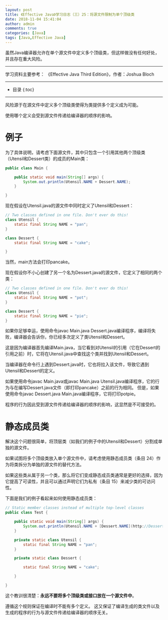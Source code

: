```yaml
---
layout: post
title: 《Effective Java》学习日志（三）25：将源文件限制为单个顶级类
date: 2018-11-04 15:41:04
author: admin
comments: true
categories: [Java]
tags: [Java,Effective Java]
---
```


虽然Java编译器允许在单个源文件中定义多个顶级类，但这样做没有任何好处，并且存在重大风险。 

<!-- more -->

---

学习资料主要参考： 《Effective Java Third Edition》，作者：Joshua Bloch

---




* 目录
{:toc}

---

风险源于在源文件中定义多个顶级类使得为类提供多个定义成为可能。 

使用哪个定义会受到源文件传递给编译器的顺序的影响。

# 例子 

为了具体说明，请考虑下面源文件，其中只包含一个引用其他两个顶级类（Utensil和Dessert类）的成员的Main类：

```java
public class Main {

    public static void main(String[] args) {
        System.out.println(Utensil.NAME + Dessert.NAME);
    }

}
```

现在假设在Utensil.java的源文件中同时定义了Utensil和Dessert：

```java
// Two classes defined in one file. Don't ever do this!
class Utensil {
    static final String NAME = "pan";
}

class Dessert {
    static final String NAME = "cake";

}
```

当然，main方法会打印pancake。

现在假设你不小心创建了另一个名为Dessert.java的源文件，它定义了相同的两个类：

```java
// Two classes defined in one file. Don't ever do this!
class Utensil {
    static final String NAME = "pot";
}

class Dessert {
    static final String NAME = "pie";
}
```

如果你足够幸运，使用命令javac Main.java Dessert.java编译程序，编译将失败，编译器会告诉你，你已经多次定义了类Utensil和Dessert。 

这是因为编译器首先编译Main.java，当它看到对Utensil的引用（它在Dessert的引用之前）时，它将在Utensil.java中查找这个类并找到Utensil和Dessert。 

当编译器在命令行上遇到Dessert.java时，它也将拉入该文件，导致它遇到Utensil和Dessert的定义。

如果使用命令javac Main.java或javac Main.java Utensil.java编译程序，它的行为与在编写Dessert.java文件（即打印pancake）之前的行为相同。 
但是，如果使用命令javac Dessert.java Main.java编译程序，它将打印potpie。 

程序的行为因此受到源文件传递给编译器的顺序的影响，这显然是不可接受的。

# 静态成员类

解决这个问题很简单，将顶层类（如我们的例子中的Utensil和Dessert）分割成单独的源文件。 

如果试图将多个顶级类放入单个源文件中，请考虑使用静态成员类（条目 24）作为将类拆分为单独的源文件的替代方法。 

如果这些类从属于另一个类，那么将它们变成静态成员类通常是更好的选择，因为它提高了可读性，并且可以通过声明它们为私有（条目 15）来减少类的可访问性。

下面是我们的例子看起来如何使用静态成员类：

```java
// Static member classes instead of multiple top-level classes
public class Test {

    public static void main(String[] args) {
        System.out.println(Utensil.NAME + [Dessert.NAME](http://Dessert.NAME));
    }

    private static class Utensil {
        static final String NAME = "pan";
    }

    private static class Dessert {

        static final String NAME = "cake";

    }

}
```

这个教训很清楚：**永远不要将多个顶级类或接口放在一个源文件中**。 

遵循这个规则保证在编译时不能有多个定义。 这又保证了编译生成的类文件以及生成的程序的行为与源文件传递给编译器的顺序无关。










